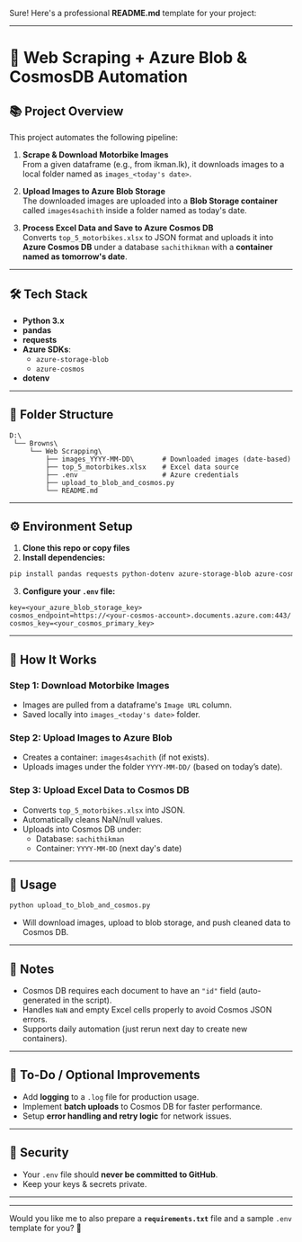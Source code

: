 Sure! Here's a professional **README.md** template for your project:

---

# 🚀 Web Scraping + Azure Blob & CosmosDB Automation

## 📚 **Project Overview**

This project automates the following pipeline:

1. **Scrape & Download Motorbike Images**  
   From a given dataframe (e.g., from ikman.lk), it downloads images to a local folder named as `images_<today's date>`.

2. **Upload Images to Azure Blob Storage**  
   The downloaded images are uploaded into a **Blob Storage container** called `images4sachith` inside a folder named as today's date.

3. **Process Excel Data and Save to Azure Cosmos DB**  
   Converts `top_5_motorbikes.xlsx` to JSON format and uploads it into **Azure Cosmos DB** under a database `sachithikman` with a **container named as tomorrow's date**.

---

## 🛠 **Tech Stack**

- **Python 3.x**
- **pandas**
- **requests**
- **Azure SDKs**:
  - `azure-storage-blob`
  - `azure-cosmos`
- **dotenv**

---

## 📁 **Folder Structure**

```
D:\
 └── Browns\
     └── Web Scrapping\
         ├── images_YYYY-MM-DD\       # Downloaded images (date-based)
         ├── top_5_motorbikes.xlsx    # Excel data source
         ├── .env                     # Azure credentials
         ├── upload_to_blob_and_cosmos.py
         └── README.md
```

---

## ⚙ **Environment Setup**

1. **Clone this repo or copy files**
2. **Install dependencies:**

```bash
pip install pandas requests python-dotenv azure-storage-blob azure-cosmos
```

3. **Configure your `.env` file:**

```env
key=<your_azure_blob_storage_key>
cosmos_endpoint=https://<your-cosmos-account>.documents.azure.com:443/
cosmos_key=<your_cosmos_primary_key>
```

---

## 🚀 **How It Works**

### **Step 1: Download Motorbike Images**

- Images are pulled from a dataframe's `Image URL` column.
- Saved locally into `images_<today's date>` folder.

### **Step 2: Upload Images to Azure Blob**

- Creates a container: `images4sachith` (if not exists).
- Uploads images under the folder `YYYY-MM-DD/` (based on today’s date).

### **Step 3: Upload Excel Data to Cosmos DB**

- Converts `top_5_motorbikes.xlsx` into JSON.
- Automatically cleans NaN/null values.
- Uploads into Cosmos DB under:
  - Database: `sachithikman`
  - Container: `YYYY-MM-DD` (next day's date)

---

## 🎯 **Usage**

```bash
python upload_to_blob_and_cosmos.py
```

- Will download images, upload to blob storage, and push cleaned data to Cosmos DB.

---

## 📝 **Notes**

- Cosmos DB requires each document to have an `"id"` field (auto-generated in the script).
- Handles `NaN` and empty Excel cells properly to avoid Cosmos JSON errors.
- Supports daily automation (just rerun next day to create new containers).

---

## 🧩 **To-Do / Optional Improvements**
- Add **logging** to a `.log` file for production usage.
- Implement **batch uploads** to Cosmos DB for faster performance.
- Setup **error handling and retry logic** for network issues.

---

## 🔐 **Security**
- Your `.env` file should **never be committed to GitHub**.
- Keep your keys & secrets private.

---

---

Would you like me to also prepare a **`requirements.txt`** file and a sample `.env` template for you? 🚀
